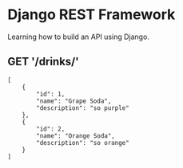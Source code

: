 # Django REST Framework
Learning how to build an API using Django.

## GET '/drinks/'

```
[
    {
        "id": 1,
        "name": "Grape Soda",
        "description": "so purple"
    },
    {
        "id": 2,
        "name": "Orange Soda",
        "description": "so orange"
    }
]
```
